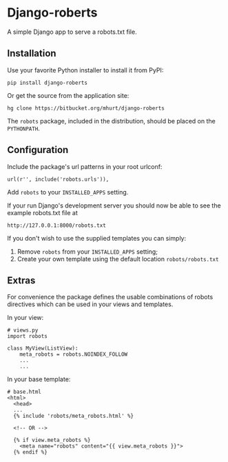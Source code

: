 # Django-roberts

A simple Django app to serve a robots.txt file.


## Installation

Use your favorite Python installer to install it from PyPI:

    pip install django-roberts

Or get the source from the application site:

    hg clone https://bitbucket.org/mhurt/django-roberts
    
The `robots` package, included in the distribution, should be placed on the `PYTHONPATH`.


## Configuration

Include the package's url patterns in your root urlconf:

    url(r'', include('robots.urls')),

Add `robots` to your `INSTALLED_APPS` setting.

If your run Django's development server you should now be able to see the example robots.txt file at

    http://127.0.0.1:8000/robots.txt

If you don't wish to use the supplied templates you can simply:

1. Remove `robots` from your `INSTALLED_APPS` setting;
2. Create your own template using the default location `robots/robots.txt`


## Extras

For convenience the package defines the usable combinations of robots directives which can be used in your views and templates.

In your view:

    # views.py
    import robots
    
    class MyView(ListView):
        meta_robots = robots.NOINDEX_FOLLOW
        ...
        ...

In your base template:

    # base.html
    <html>
      <head>
      ...
      {% include 'robots/meta_robots.html' %}
      
      <!-- OR -->
      
      {% if view.meta_robots %}
        <meta name="robots" content="{{ view.meta_robots }}">
      {% endif %}
